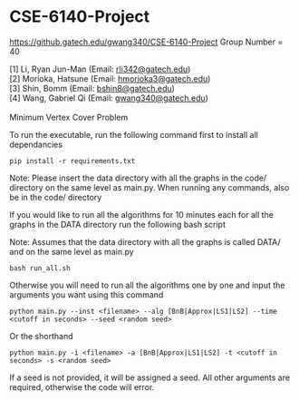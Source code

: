 # CSE-6140-Project

https://github.gatech.edu/gwang340/CSE-6140-Project
Group Number = 40

[1] Li, Ryan Jun-Man     (Email: rli342@gatech.edu)\
[2] Morioka, Hatsune     (Email: hmorioka3@gatech.edu)\
[3] Shin, Bomm     (Email: bshin8@gatech.edu)\
[4] Wang, Gabriel Qi     (Email: gwang340@gatech.edu)\
\
Minimum Vertex Cover Problem

To run the executable, run the following command first to install all dependancies
```
pip install -r requirements.txt 
```

Note: Please insert the data directory with all the graphs in the code/ directory on the same level as main.py. When running any commands, also be in the code/ directory

If you would like to run all the algorithms for 10 minutes each for all the graphs in the DATA directory run the following bash script

Note: Assumes that the data directory with all the graphs is called DATA/ and on the same level as main.py
```
bash run_all.sh
```

Otherwise you will need to run all the algorithms one by one and input the arguments you want using this command
```
python main.py --inst <filename> --alg [BnB|Approx|LS1|LS2] --time <cutoff in seconds> --seed <random seed>
```

Or the shorthand
```
python main.py -i <filename> -a [BnB|Approx|LS1|LS2] -t <cutoff in seconds> -s <random seed>
```

If a seed is not provided, it will be assigned a seed. All other arguments are required, otherwise the code will error.

